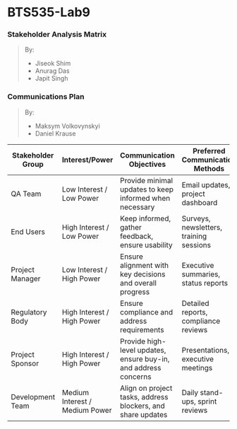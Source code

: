 # BTS535-Lab9

### Stakeholder Analysis Matrix

> By:
> - Jiseok Shim
> - Anurag Das
> - Japit Singh

### Communications Plan

> By:
> - Maksym Volkovynskyi
> - Daniel Krause

| **Stakeholder Group**       | **Interest/Power**            | **Communication Objectives**                                    | **Preferred Communication Methods**          | **Frequency**          | **Responsible Party**     |
|------------------------------|-------------------------------|----------------------------------------------------------------|-----------------------------------------------|-------------------------|---------------------------|
| QA Team                     | Low Interest / Low Power      | Provide minimal updates to keep informed when necessary       | Email updates, project dashboard             | Monthly or as needed   | Project Manager           |
| End Users                   | High Interest / Low Power     | Keep informed, gather feedback, ensure usability               | Surveys, newsletters, training sessions      | Bi-weekly updates       | Business Analyst          |
| Project Manager             | Low Interest / High Power     | Ensure alignment with key decisions and overall progress       | Executive summaries, status reports          | Weekly                 | Team Leads                |
| Regulatory Body             | High Interest / High Power    | Ensure compliance and address requirements                     | Detailed reports, compliance reviews          | As required (milestone-based) | Compliance Officer      |
| Project Sponsor             | High Interest / High Power    | Provide high-level updates, ensure buy-in, and address concerns| Presentations, executive meetings            | Weekly or milestone-based | Project Manager         |
| Development Team            | Medium Interest / Medium Power| Align on project tasks, address blockers, and share updates    | Daily stand-ups, sprint reviews              | Daily/Weekly           | Scrum Master/Team Leads   |

